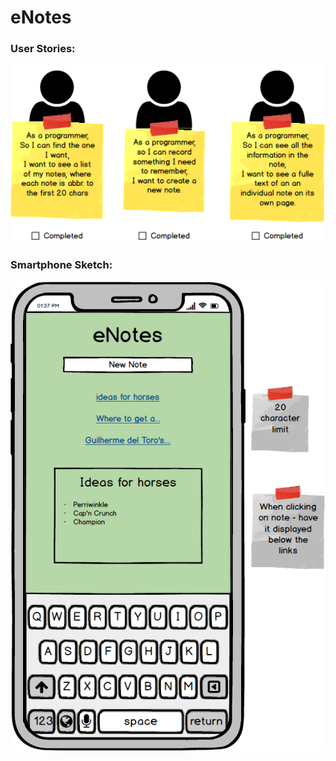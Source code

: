 # eNotes
### User Stories: 
![User Stories](domain_models/user-stories.png)
### Smartphone Sketch:
![Wireframe for Mobile](domain_models/wireframe-sketch-mobile.png)